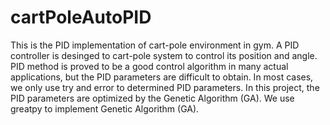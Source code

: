 # cartPoleAutoPID
This is the PID implementation of cart-pole environment in gym. A PID controller is desinged to cart-pole system to control its position and angle. PID method is proved to be a good control algorithm in many actual applications, but the PID parameters are difficult to obtain. In most cases, we only use try and error to determined PID parameters. In this project, the PID parameters are optimized by the Genetic Algorithm (GA). We use greatpy to implement Genetic Algorithm (GA).
